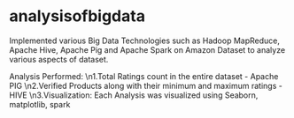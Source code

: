 # analysisofbigdata
Implemented various Big Data Technologies such as Hadoop MapReduce, Apache Hive, Apache Pig and Apache Spark on Amazon Dataset to analyze various aspects of dataset.

Analysis Performed:
\n1.Total Ratings count in the entire dataset - Apache PIG
\n2.Verified Products along with their minimum and maximum ratings - HIVE
\n3.Visualization: Each Analysis was visualized using Seaborn, matplotlib, spark
